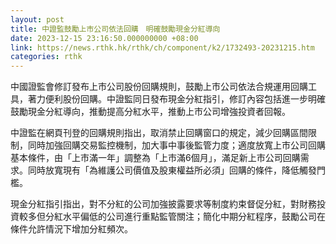 ```yaml
---
layout: post
title: 中證監鼓勵上市公司依法回購　明確鼓勵現金分紅導向
date: 2023-12-15 23:16:50.000000000 +08:00
link: https://news.rthk.hk/rthk/ch/component/k2/1732493-20231215.htm
categories: rthk
---
```


中國證監會修訂發布上市公司股份回購規則，鼓勵上市公司依法合規運用回購工具，著力便利股份回購。中證監同日發布現金分紅指引，修訂內容包括進一步明確鼓勵現金分紅導向，推動提高分紅水平，推動上市公司增強投資者回報。

中證監在網頁刊登的回購規則指出，取消禁止回購窗口的規定，減少回購區間限制，同時加強回購交易監控機制，加大事中事後監管力度；適度放寬上市公司回購基本條件，由「上市滿一年」調整為「上市滿6個月」，滿足新上市公司回購需求。同時放寬現有「為維護公司價值及股東權益所必須」回購的條件，降低觸發門檻。

現金分紅指引指出，對不分紅的公司加強披露要求等制度約束督促分紅，對財務投資較多但分紅水平偏低的公司進行重點監管關注；簡化中期分紅程序，鼓勵公司在條件允許情況下增加分紅頻次。
